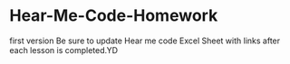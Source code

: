 # Hear-Me-Code-Homework
first version
Be sure to update Hear me code Excel Sheet with links after each lesson is completed.YD
